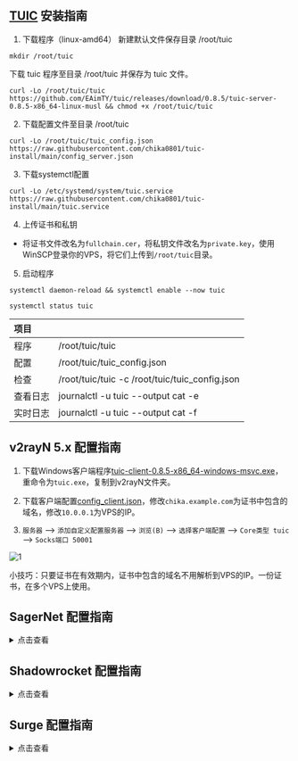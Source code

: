 ## [TUIC](https://github.com/EAimTY/tuic) 安装指南

1. 下载程序（linux-amd64）
新建默认文件保存目录 /root/tuic
```
mkdir /root/tuic
```
下载 tuic 程序至目录 /root/tuic 并保存为 tuic 文件。
```
curl -Lo /root/tuic/tuic https://github.com/EAimTY/tuic/releases/download/0.8.5/tuic-server-0.8.5-x86_64-linux-musl && chmod +x /root/tuic/tuic
```

2. 下载配置文件至目录 /root/tuic

```
curl -Lo /root/tuic/tuic_config.json https://raw.githubusercontent.com/chika0801/tuic-install/main/config_server.json
```

3. 下载systemctl配置

```
curl -Lo /etc/systemd/system/tuic.service https://raw.githubusercontent.com/chika0801/tuic-install/main/tuic.service
```

4. 上传证书和私钥

- 将证书文件改名为`fullchain.cer`，将私钥文件改名为`private.key`，使用WinSCP登录你的VPS，将它们上传到`/root/tuic`目录。

5. 启动程序

```
systemctl daemon-reload && systemctl enable --now tuic
```

```
systemctl status tuic
```

| 项目 | |
| :--- | :--- |
| 程序 | /root/tuic/tuic |
| 配置 | /root/tuic/tuic_config.json |
| 检查 | /root/tuic/tuic -c /root/tuic/tuic_config.json |
| 查看日志 | journalctl -u tuic --output cat -e |
| 实时日志 | journalctl -u tuic --output cat -f |

## v2rayN 5.x 配置指南

1. 下载Windows客户端程序[tuic-client-0.8.5-x86_64-windows-msvc.exe](https://github.com/EAimTY/tuic/releases/download/0.8.5/tuic-client-0.8.5-x86_64-windows-msvc.exe)，重命令为`tuic.exe`，复制到v2rayN文件夹。

2. 下载客户端配置[config_client.json](https://raw.githubusercontent.com/chika0801/tuic-install/main/config_client.json)，修改`chika.example.com`为证书中包含的域名，修改`10.0.0.1`为VPS的IP。

3. `服务器` ——> `添加自定义配置服务器` ——> `浏览(B)` ——> `选择客户端配置` ——> `Core类型 tuic` ——> `Socks端口 50001`

![1](https://user-images.githubusercontent.com/88967758/195763590-f035f90f-f228-4022-b318-770791c63b92.jpg)

小技巧：只要证书在有效期内，证书中包含的域名不用解析到VPS的IP。一份证书，在多个VPS上使用。

## SagerNet 配置指南

<details><summary>点击查看</summary>

| 选项 | 值 |
| :--- | :--- |
| 配置名称 |  |
| 服务器 | VPS的IP 或 域名 |
| 服务器端口 | 8443 |
| Token | chika |
| 应用层协议协商 | h3 |
| 证书（链） | 留空 |
| UDP Relay Mode | NATIVE |
| Congestion Controller | BBR |
| Disable SNI |不勾 |
| 服务器名称指示 | 证书中包含的域名 |
| Reduce RTT | 勾上 |

</details>

## Shadowrocket 配置指南

<details><summary>点击查看</summary>

| 选项 | 值 |
| :--- | :--- |
| 配置名称 |  |
| 类型 | TUIC |
| 地址 | VPS的IP 或 域名 |
| 端口 | 8443 |
| 密码 | chika |
| 模式 | bbr |
| 允许不安全 | 不选 |
| UDP转发 | 选上 |
| SNI | 证书中包含的域名 |
| ALPN | h3 |
| 备注 | 留空 |

</details>

## Surge 配置指南

<details><summary>点击查看</summary>

ProxyName = tuic, 域名, 8443, token=chika, alpn=h3

</details>
